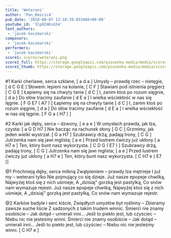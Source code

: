 ```yaml
---
title: 'Weterani'
author: 'Pan_Kmicic4'
pub_date: '2018-08-07 12:10:39.033466+00:00'
youtube_id: '3lp9Z4KsG54'
text_authors:
 - 'jacek-kaczmarski'
composers:
 - 'jacek-kaczmarski'
performers:
 - 'jacek-kaczmarski'
score1: scores/weterani.png
score1_full: https://storage.googleapis.com/piosenka-media/media/scores/weterani.png
score1_thumb: https://storage.googleapis.com/piosenka-media/media/scores/weterani.png.180x0_q85_upscale.png
---
```


#1
Karki cherlawe, serca szklane, [ a d a ]
Umysły – prawdę rzec – nietęgie, [ d C G E ]
Słowem: lepieni na kolanie, [ C F ]
Stawiani pod istnienia pręgierz [ C G E ]
Łapiemy się na chwyty tanie [ d C ]
I, zanim ktoś po rozum sięgnie, [ d a ]
Do słów tracimy zaufanie [ d E a ]
I wielka wściekłość w nas się lęgnie. [ F G E7 ( A7 ) ]
Łapiemy się na chwyty tanie [ d C ]
I, zanim ktoś po rozum sięgnie, [ d a ]
Do słów tracimy zaufanie [ d E a ]
I wielka wściekłość w nas się lęgnie. [ F G a ( H7 ) ]

#2
Karki jak dęby, serca – dzwony, [ e a e ]
W umysłach prawda, jak łza, czysta: [ a G D H7 ]
Nie bacząc na rachunek słony [ G C ]
Grzmimy, jak jeden wielki wystrzał. [ G a H7 ]
Szubrawcy drżą, padają trony, [ C G ]
Jutrzenka nam się jawi mglista; [ a e ]
Przed lustrem ćwiczy już ukłony [ a H7 e ]
Ten, który bunt nasz wykorzysta. [ C D G ( E7 ) ]
Szubrawcy drżą, padają trony, [ C G ]
Jutrzenka nam się jawi mglista; [ a e ]
Przed lustrem ćwiczy już ukłony [ a H7 e ]
Ten, który bunt nasz wykorzysta. [ C H7 e ( E7 )]

@1
Próchnieją dęby, serca milkną
Zwątpieniem – prawdy łza mętnieje
I już my – weterani tylko
Nie pojmujący co się dzieje.
Już nasze epopeje chwilką,
Najwyżej ktoś się z nich uśmieje,
A „dzisiaj” gorzką jest pastylką,
Co snów nam wymazuje rejestr.
Już nasze epopeje chwilką,
Najwyżej ktoś się z nich uśmieje,
A „dzisiaj” gorzką jest pastylką,
Co snów nam wymazuje rejestr.

@2
Karków badyle i serc kiście,
Zwiędłych umysłów byt roślinny –
Zbieramy zawsze suche liście
Z sadzonych z takim trudem winnic.
Śmierci nie znamy osobiście –
Jak dotąd – umierali inni…
Jeśli to piekło jest, lub czyściec –
Niebu nic nie jesteśmy winni.
Śmierci nie znamy osobiście –
Jak dotąd – umierali inni…
Jeśli to piekło jest, lub czyściec –
Niebu nic nie jesteśmy winni. [ C H7 e ]